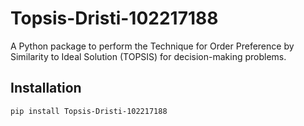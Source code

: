 # Topsis-Dristi-102217188

A Python package to perform the Technique for Order Preference by Similarity to Ideal Solution (TOPSIS) for decision-making problems.

## Installation
```bash
pip install Topsis-Dristi-102217188

